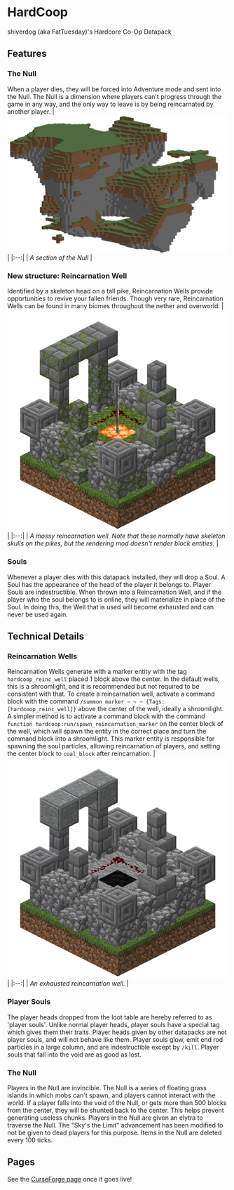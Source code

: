 # HardCoop
shiverdog (aka FatTuesday)'s Hardcore Co-Op Datapack

## Features
### The Null
When a player dies, they will be forced into Adventure mode and sent into the Null. The Null is a dimension where players can't progress through the game in any way, and the only way to leave is by being reincarnated by another player.
| ![A section of the Null](https://raw.githubusercontent.com/Shiverdog/HardCoop/main/renders/the_null.png) | 
|:--:| 
| *A section of the Null* |

### New structure: Reincarnation Well
Identified by a skeleton head on a tall pike, Reincarnation Wells provide opportunities to revive your fallen friends. Though very rare, Reincarnation Wells can be found in many biomes throughout the nether and overworld.
| ![A mossy reincarnation well](https://raw.githubusercontent.com/Shiverdog/HardCoop/main/renders/mossy.png) | 
|:--:| 
| *A mossy reincarnation well. Note that these normally have skeleton skulls on the pikes, but the rendering mod doesn't render block entities.* |

### Souls
Whenever a player dies with this datapack installed, they will drop a Soul. A Soul has the appearance of the head of the player it belongs to. Player Souls are indestructible.
When thrown into a Reincarnation Well, and if the player who the soul belongs to is online, they will materialize in place of the Soul. In doing this, the Well that is used will become exhausted and can never be used again.
## Technical Details
### Reincarnation Wells
Reincarnation Wells generate with a marker entity with the tag `hardcoop_reinc_well` placed 1 block above the center. In the default wells, this is a shroomlight, and it is recommended but not required to be consistent with that. To create a reincarnation well, activate a command block with the command `/summon marker ~ ~ ~ {Tags:[hardcoop_reinc_well]}` above the center of the well, ideally a shroomlight. A simpler method is to activate a command block with the command `function hardcoop:run/spawn_reincarnation_marker` on the center block of the well, which will spawn the entity in the correct place and turn the command block into a shroomlight. This marker entity is responsible for spawning the soul particles, allowing reincarnation of players, and setting the center block to `coal_block` after reincarnation.
| ![An exhausted reincarnation well](https://github.com/Shiverdog/HardCoop/blob/main/renders/exhausted.png) | 
|:--:| 
| *An exhausted reincarnation well.* |
### Player Souls
The player heads dropped from the loot table are hereby referred to as 'player souls'. Unlike normal player heads, player souls have a special tag which gives them their traits. Player heads given by other datapacks are not player souls, and will not behave like them. Player souls glow, emit end rod particles in a large column, and are indestructible except by `/kill`. Player souls that fall into the void are as good as lost.
### The Null
Players in the Null are invincible. The Null is a series of floating grass islands in which mobs can't spawn, and players cannot interact with the world. If a player falls into the void of the Null, or gets more than 500 blocks from the center, they will be shunted back to the center. This helps prevent generating useless chunks. Players in the Null are given an elytra to traverse the Null. The "Sky's the Limit" advancement has been modified to not be given to dead players for this purpose. Items in the Null are deleted every 100 ticks.
## Pages
See the [CurseForge page](https://www.curseforge.com/minecraft/texture-packs/hardcore-cooperative) once it goes live!